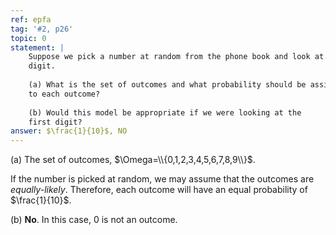 ```yaml
---
ref: epfa
tag: '#2, p26'
topic: 0
statement: |
    Suppose we pick a number at random from the phone book and look at the last
    digit.
    
    (a) What is the set of outcomes and what probability should be assigned
    to each outcome?
    
    (b) Would this model be appropriate if we were looking at the
    first digit?
answer: $\frac{1}{10}$, NO
---
```

(a) The set of outcomes, $\Omega=\\{0,1,2,3,4,5,6,7,8,9\\}$.

If the number is picked at random, we may assume that the outcomes are
*equally-likely*. Therefore, each outcome will have an equal probability of
$\frac{1}{10}$.

(b) **No**. In this case, $0$ is not an outcome.